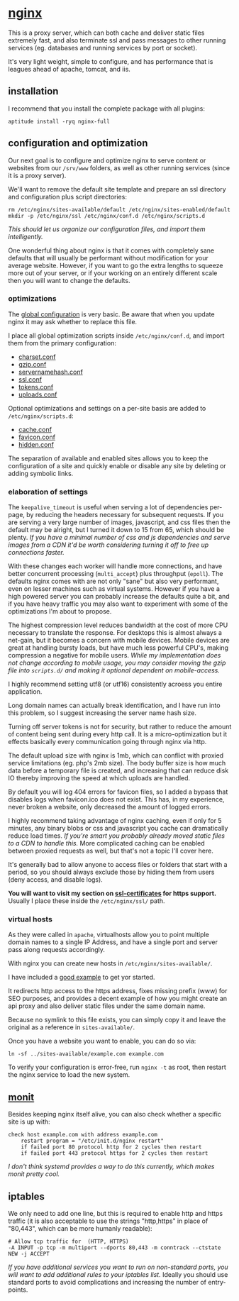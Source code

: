 
# [nginx](http://wiki.nginx.org/Main)

This is a proxy server, which can both cache and deliver static files extremely fast, and also terminate ssl and pass messages to other running services (eg. databases and running services by port or socket).

It's very light weight, simple to configure, and has performance that is leagues ahead of apache, tomcat, and iis.


## installation

I recommend that you install the complete package with all plugins:

    aptitude install -ryq nginx-full


## configuration and optimization

Our next goal is to configure and optimize nginx to serve content or websites from our `/srv/www` folders, as well as other running services (since it is a proxy server).

We'll want to remove the default site template and prepare an ssl directory and configuration plus script directories:

    rm /etc/nginx/sites-available/default /etc/nginx/sites-enabled/default
    mkdir -p /etc/nginx/ssl /etc/nginx/conf.d /etc/nginx/scripts.d

_This should let us organize our configuration files, and import them intelligently._

One wonderful thing about nginx is that it comes with completely sane defaults that will usually be performant without modification for your average website.  However, if you want to go the extra lengths to squeeze more out of your server, or if your working on an entirely different scale then you will want to change the defaults.


### optimizations

The [global configuration](../data/etc/nginx/nginx.conf) is very basic.  Be aware that when you update nginx it may ask whether to replace this file.

I place all global optimization scripts inside `/etc/nginx/conf.d`, and import them from the primary configuration:

- [charset.conf](../data/etc/nginx/conf.d/charset.conf)
- [gzip.conf](../data/etc/nginx/conf.d/gzip.conf)
- [servernamehash.conf](../data/etc/nginx/conf.d/servernamehash.conf)
- [ssl.conf](../data/etc/nginx/conf.d/ssl.conf)
- [tokens.conf](../data/etc/nginx/conf.d/tokens.conf)
- [uploads.conf](../data/etc/nginx/conf.d/uploads.conf)

Optional optimizations and settings on a per-site basis are added to `/etc/nginx/scripts.d`:

- [cache.conf](../data/etc/nginx/scripts.d/cache.conf)
- [favicon.conf](../data/etc/nginx/scripts.d/favicon.conf)
- [hidden.conf](../data/etc/nginx/scripts.d/hidden.conf)

The separation of available and enabled sites allows you to keep the configuration of a site and quickly enable or disable any site by deleting or adding symbolic links.


### elaboration of settings

The `keepalive_timeout` is useful when serving a lot of dependencies per-page, by reducing the headers necessary for subsequent requests.  If you are serving a very large number of images, javascript, and css files then the default may be alright, but I turned it down to 15 from 65, which should be plenty.  _If you have a minimal number of css and js dependencies and serve images from a CDN it'd be worth considering turning it off to free up connections faster._

With these changes each worker will handle more connections, and have better concurrent processing (`multi_accept`) plus throughput (`epoll`).  The defaults nginx comes with are not only "sane" but also very performant, even on lesser machines such as virtual systems.  However if you have a high powered server you can probably increase the defaults quite a bit, and if you have heavy traffic you may also want to experiment with some of the optimizations I'm about to propose.

The highest compression level reduces bandwidth at the cost of more CPU necessary to translate the response.  For desktops this is almost always a net-gain, but it becomes a concern with mobile devices.  Mobile devices are great at handling bursty loads, but have much less powerful CPU's, making compression a negative for mobile users.  _While my implementation does not change according to mobile usage, you may consider moving the gzip file into `scripts.d/` and making it optional dependent on mobile-access._

I highly recommend setting utf8 (or utf16) consistently acroess you entire application.

Long domain names can actually break identification, and I have run into this problem, so I suggest increasing the server name hash size.

Turning off server tokens is not for security, but rather to reduce the amount of content being sent during every http call.  It is a micro-optimization but it effects basically every communication going through nginx via http.

The default upload size with nginx is 1mb, which can conflict with proxied service limitations (eg. php's 2mb size).  The body buffer size is how much data before a temporary file is created, and increasing that can reduce disk IO thereby improving the speed at which uploads are handled.

By default you will log 404 errors for favicon files, so I added a bypass that disables logs when favicon.ico does not exist.  This has, in my experience, never broken a website, only decreased the amount of logged errors.

I highly recommend taking advantage of nginx caching, even if only for 5 minutes, any binary blobs or css and javascript you cache can dramatically reduce load times.  _If you're smart you probably already moved static files to a CDN to handle this._  More complicated caching can be enabled between proxied requests as well, but that's not a topic I'll cover here.

It's generally bad to allow anyone to access files or folders that start with a period, so you should always exclude those by hiding them from users (deny access, and disable logs).

**You will want to visit my section on [ssl-certificates](ssl-certificates.md) for https support.**  Usually I place these inside the `/etc/nginx/ssl/` path.


### virtual hosts

As they were called in `apache`, virtualhosts allow you to point multiple domain names to a single IP Address, and have a single port and server pass along requests accordingly.

With nginx you can create new hosts in `/etc/nginx/sites-available/`.

I have included a [good example](../data/etc/nginx/sites-available/example.com) to get yor started.

It redirects http access to the https address, fixes missing prefix (www) for SEO purposes, and provides a decent example of how you might create an api proxy and also deliver static files under the same domain name.

Because no symlink to this file exists, you can simply copy it and leave the original as a reference in `sites-available/`.

Once you have a website you want to enable, you can do so via:

    ln -sf ../sites-available/example.com example.com

To verify your configuration is error-free, run `nginx -t` as root, then restart the nginx service to load the new system.


## [monit](../data/etc/monit/monitrc.d/nginx.conf)

Besides keeping nginx itself alive, you can also check whether a specific site is up with:

    check host example.com with address example.com
        restart program = "/etc/init.d/nginx restart"
        if failed port 80 protocol http for 2 cycles then restart
        if failed port 443 protocol https for 2 cycles then restart

_I don't think systemd provides a way to do this currently, which makes monit pretty cool._


## iptables

We only need to add one line, but this is required to enable http and https traffic (it is also acceptable to use the strings "http,https" in place of "80,443", which can be more humanly readable):

    # Allow tcp traffic for  (HTTP, HTTPS)
    -A INPUT -p tcp -m multiport --dports 80,443 -m conntrack --ctstate NEW -j ACCEPT

_If you have additional services you want to run on non-standard ports, you will want to add additional rules to your iptables list._  Ideally you should use standard ports to avoid complications and increasing the number of entry-points.

